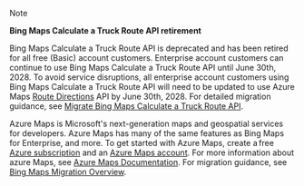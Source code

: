 > [!NOTE]
> **Bing Maps Calculate a Truck Route API retirement**
>
> Bing Maps Calculate a Truck Route API is deprecated and has been retired for all free (Basic) account customers. Enterprise account customers can continue to use Bing Maps Calculate a Truck Route API until June 30th, 2028. To avoid service disruptions, all enterprise account customers using Bing Maps Calculate a Truck Route API will need to be updated to use Azure Maps [Route Directions](/rest/api/maps/route/post-route-directions) API by June 30th, 2028. For detailed migration guidance, see [Migrate Bing Maps Calculate a Truck Route API](/azure/azure-maps/migrate-calculate-truck-route).
>
> Azure Maps is Microsoft's next-generation maps and geospatial services for developers. Azure Maps has many of the same features as Bing Maps for Enterprise, and more. To get started with Azure Maps, create a free [Azure subscription](https://azure.microsoft.com/free) and an [Azure Maps account](/azure/azure-maps/how-to-manage-account-keys#create-a-new-account). For more information about azure Maps, see [Azure Maps Documentation](/azure/azure-maps/). For migration guidance, see [Bing Maps Migration Overview](/azure/azure-maps/migrate-bing-maps-overview).
